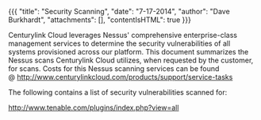 {{{
  "title": "Security Scanning",
  "date": "7-17-2014",
  "author": "Dave Burkhardt",
  "attachments": [],
  "contentIsHTML": true
}}}

<p>Centurylink Cloud leverages Nessus' comprehensive enterprise-class management services to determine the security vulnerabilities of all systems provisioned across our platform. This document summarizes the Nessus scans Centurylink Cloud&nbsp;utilizes,
  when requested by the customer, for scans. Costs for this Nessus scanning services can be found @&nbsp;<a href="http://www.centurylinkcloud.com/products/support/service-tasks" target="_blank">http://www.centurylinkcloud.com/products/support/service-tasks</a>
</p>

<p>The following contains a list of&nbsp;security vulnerabilities scanned for:</p>
<p><a href="http://www.tenable.com/plugins/index.php?view=all">http://www.tenable.com/plugins/index.php?view=all</a>
</p>
